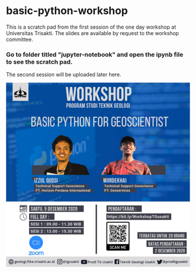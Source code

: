 # basic-python-workshop
This is a scratch pad from the first session of the one day workshop at Universitas Trisakti. The slides are available by request to the workshop committee.

### <b>Go to folder titled "jupyter-notebook" and open the ipynb file to see the scratch pad.</b>

The second session will be uploaded later here.

![alt text](https://github.com/panjoel4/Basic-Python-Workshop/blob/main/images/workshop.jpg?raw=true)
